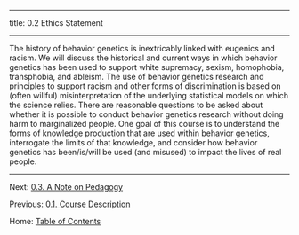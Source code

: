 ----------

title: 0.2 Ethics Statement

----------

The history of behavior genetics is inextricably linked with eugenics and racism. We will discuss the historical and current ways in which behavior genetics has been used to support white supremacy, sexism, homophobia, transphobia, and ableism. The use of behavior genetics research and principles to support racism and other forms of discrimination is based on (often willful) misinterpretation of the underlying statistical models on which the science relies. There are reasonable questions to be asked about whether it is possible to conduct behavior genetics research without doing harm to marginalized people. One goal of this course is to understand the forms of knowledge production that are used within behavior genetics, interrogate the limits of that knowledge, and consider how behavior genetics has been/is/will be used (and misused) to impact the lives of real people.

-------

Next: [0.3. A Note on Pedagogy](0.3_a_note_on_pedagogy.md)

Previous: [0.1. Course Description](0.1_course_description.md)

Home: [Table of Contents](../README.md)

